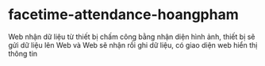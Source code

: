 # facetime-attendance-hoangpham
Web nhận dữ liệu từ thiết bị chấm công bằng nhận diện hình ảnh, thiết bị sẽ gửi dữ liệu lên Web và Web sẽ nhận rồi ghi dữ liệu, có giao diện web hiển thị thông tin

